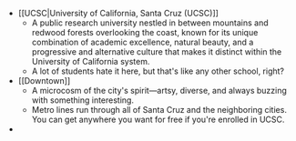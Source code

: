- [[UCSC|University of California, Santa Cruz (UCSC)]]
	- A public research university nestled in between mountains and redwood forests overlooking the coast, known for its unique combination of academic excellence, natural beauty, and a progressive and alternative culture that makes it distinct within the University of California system.
	- A lot of students hate it here, but that's like any other school, right?
- [[Downtown]]
	- A microcosm of the city's spirit—artsy, diverse, and always buzzing with something interesting.
	- Metro lines run through all of Santa Cruz and the neighboring cities. You can get anywhere you want for free if you're enrolled in UCSC.
- 
